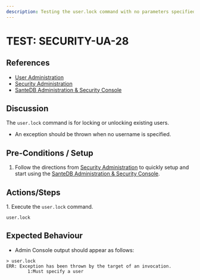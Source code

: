 ```yaml
---
description: Testing the user.lock command with no parameters specified.
---
```


# TEST: SECURITY-UA-28

## References

* [User Administration](../../../../../../operations/server-administration/santedb-icdr-admin-console/user-administration.md)
* [Security Administration](../../../../../../operations/system-administration/security-administration/#demo-environment)&#x20;
* [SanteDB Administration & Security Console](../../../../../../operations/server-administration/santedb-icdr-admin-console/)

## Discussion

The `user.lock` command is for locking or unlocking existing users.&#x20;

* An exception should be thrown when no username is specified.

## Pre-Conditions / Setup

1. Follow the directions from [Security Administration](../../../../../../operations/system-administration/security-administration/#demo-environment) to quickly setup and start using the [SanteDB Administration & Security Console](../../../../../../operations/server-administration/santedb-icdr-admin-console/).

## Actions/Steps

1\. Execute the `user.lock` command.

```
user.lock
```

## Expected Behaviour

* Admin Console output should appear as follows:

```
> user.lock
ERR: Exception has been thrown by the target of an invocation.
        1:Must specify a user
```
